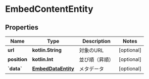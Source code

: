 
# EmbedContentEntity

## Properties
Name | Type | Description | Notes
------------ | ------------- | ------------- | -------------
**url** | **kotlin.String** | 対象のURL |  [optional]
**position** | **kotlin.Int** | 並び順（昇順） |  [optional]
**&#x60;data&#x60;** | [**EmbedDataEntity**](EmbedDataEntity.md) | メタデータ |  [optional]



